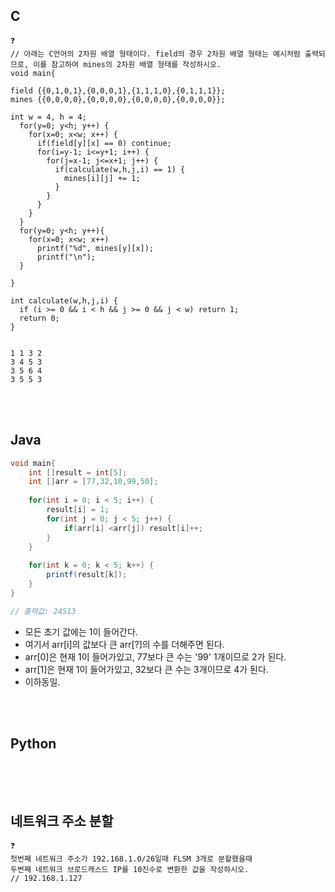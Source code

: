 ## C
```
❓ 
// 아래는 C언어의 2차원 배열 형태이다. field의 경우 2차원 배열 형태는 예시처럼 출력되므로, 이를 참고하여 mines의 2차원 배열 형태를 작성하시오.
void main{
 
field {{0,1,0,1},{0,0,0,1},{1,1,1,0},{0,1,1,1}};
mines {{0,0,0,0},{0,0,0,0},{0,0,0,0},{0,0,0,0}}; 
 
int w = 4, h = 4;
  for(y=0; y<h; y++) {
    for(x=0; x<w; x++) {  
      if(field[y][x] == 0) continue;
      for(i=y-1; i<=y+1; i++) {
        for(j=x-1; j<=x+1; j++) {
          if(calculate(w,h,j,i) == 1) {
            mines[i][j] += 1;
          }  
        }
      }   
    }
  }
  for(y=0; y<h; y++){
    for(x=0; x<w; x++)
      printf("%d", mines[y][x]);
      printf("\n");
  }
 
}
 
int calculate(w,h,j,i) {
  if (i >= 0 && i < h && j >= 0 && j < w) return 1;
  return 0;
}


1 1 3 2
3 4 5 3 
3 5 6 4
3 5 5 3
```

<br><br>
## Java
```java
void main{
    int []result = int[5];
    int []arr = [77,32,10,99,50];
    
    for(int i = 0; i < 5; i++) {
        result[i] = 1;
        for(int j = 0; j < 5; j++) {
            if(arr[i] <arr[j]) result[i]++;
        }
    }
    
    for(int k = 0; k < 5; k++) {
        printf(result[k]);
    }
}

// 출력값: 24513
```
+ 모든 초기 값에는 1이 들어간다.
+ 여기서 arr[i]의 값보다 큰 arr[?]의 수를 더해주면 된다.
+ arr[0]은 현재 1이 들어가있고, 77보다 큰 수는 '99' 1개이므로 2가 된다.
+ arr[1]은 현재 1이 들어가있고, 32보다 큰 수는 3개이므로 4가 된다.
+ 이하동일.

<br><br>
## Python
```

```

<br><br>
## 네트워크 주소 분할
```
❓ 
첫번째 네트워크 주소가 192.168.1.0/26일때 FLSM 3개로 분할했을때 
두번째 네트워크 브로드캐스드 IP를 10진수로 변환한 값을 작성하시오.
// 192.168.1.127
```
